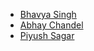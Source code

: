  - [Bhavya Singh](https://github.com/bhavyasingh75)
 - [Abhay Chandel](https://github.com/iabhaychandel)
 - [Piyush Sagar](https://github.com/piyush362)